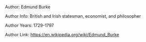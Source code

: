 Author: Edmund Burke

Author Info: British and Irish statesman, economist, and philosopher

Author Years: 1729-1797

Author Link: https://en.wikipedia.org/wiki/Edmund_Burke
